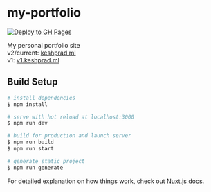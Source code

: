 # my-portfolio

[![Deploy to GH Pages](https://github.com/keshprad/my-portfolio/actions/workflows/cd.yaml/badge.svg)](https://github.com/keshprad/my-portfolio/actions/workflows/cd.yaml)

My personal portfolio site  
v2/current: [keshprad.ml](https://keshprad.ml)  
v1: [v1.keshprad.ml](https://v1.keshprad.ml/)

## Build Setup

```bash
# install dependencies
$ npm install

# serve with hot reload at localhost:3000
$ npm run dev

# build for production and launch server
$ npm run build
$ npm run start

# generate static project
$ npm run generate
```

For detailed explanation on how things work, check out [Nuxt.js docs](https://nuxtjs.org).
